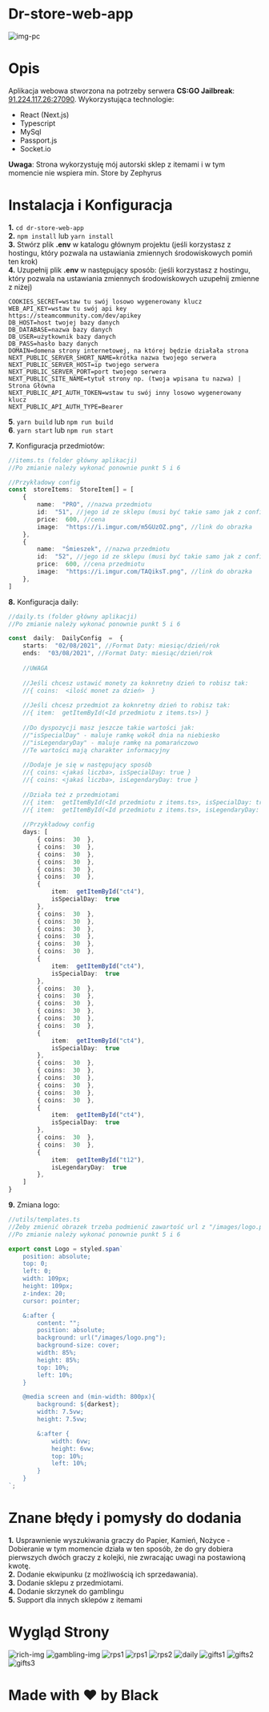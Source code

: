 # Dr-store-web-app

![img-pc](https://i.imgur.com/nFyYzcN.png)
# Opis
Aplikacja webowa stworzona na potrzeby serwera **CS:GO Jailbreak**: [91.224.117.26:27090](steam://connect/91.224.117:27090).
Wykorzystująca technologie:
 - React (Next.js)
 - Typescript
 - MySql
 - Passport.js
 - Socket.io

**Uwaga**: Strona wykorzystuję mój autorski sklep z itemami i w tym momencie nie wspiera min. Store by Zephyrus<br/>

# Instalacja i Konfiguracja
**1.** `cd dr-store-web-app`<br/>
**2.** `npm install` lub `yarn install`<br/>
**3.** Stwórz plik **.env** w katalogu głównym projektu (jeśli korzystasz z hostingu, który pozwala na ustawiania zmiennych środowiskowych pomiń ten krok)<br/>
**4.** Uzupełnij plik **.env** w następujący sposób: (jeśli korzystasz z hostingu, który pozwala na ustawiania zmiennych środowiskowych uzupełnij zmienne z niżej)<br/>
``` 
COOKIES_SECRET=wstaw tu swój losowo wygenerowany klucz
WEB_API_KEY=wstaw tu swój api key https://steamcommunity.com/dev/apikey
DB_HOST=host twojej bazy danych
DB_DATABASE=nazwa bazy danych
DB_USER=użytkownik bazy danych
DB_PASS=hasło bazy danych
DOMAIN=domena strony internetowej, na której będzie działała strona
NEXT_PUBLIC_SERVER_SHORT_NAME=krótka nazwa twojego serwera
NEXT_PUBLIC_SERVER_HOST=ip twojego serwera
NEXT_PUBLIC_SERVER_PORT=port twojego serwera
NEXT_PUBLIC_SITE_NAME=tytuł strony np. (twoja wpisana tu nazwa) | Strona Główna
NEXT_PUBLIC_API_AUTH_TOKEN=wstaw tu swój inny losowo wygenerowany klucz
NEXT_PUBLIC_API_AUTH_TYPE=Bearer
```

**5**. `yarn build` lub `npm run build`<br/>
**6**. `yarn start` lub `npm run start`<br/>

**7.**  Konfiguracja przedmiotów:<br/>
```typescript
//items.ts (folder główny aplikacji)
//Po zmianie należy wykonać ponownie punkt 5 i 6

//Przykładowy config
const  storeItems:  StoreItem[] = [
	{
		name:  "PRO", //nazwa przedmiotu
		id:  "51", //jego id ze sklepu (musi być takie samo jak z configu na serwerze cs go)
		price:  600, //cena
		image:  "https://i.imgur.com/m5GUzOZ.png", //link do obrazka
	},
	{
		name:  "Śmieszek", //nazwa przedmiotu
		id:  "52", //jego id ze sklepu (musi być takie samo jak z configu na serwerze cs go)
		price:  600, //cena przedmiotu
		image:  "https://i.imgur.com/TAQiksT.png", //link do obrazka
	},
]
```

**8.** Konfiguracja daily:<br/>
```typescript
//daily.ts (folder główny aplikacji)
//Po zmianie należy wykonać ponownie punkt 5 i 6

const  daily:  DailyConfig  =  {
	starts:  "02/08/2021", //Format Daty: miesiąc/dzień/rok
	ends:  "03/08/2021", //Format Daty: miesiąc/dzień/rok
	
	//UWAGA
	
	//Jeśli chcesz ustawić monety za koknretny dzień to robisz tak:
	//{ coins:  <ilość monet za dzień>  }
	
	//Jeśli chcesz przedmiot za koknretny dzień to robisz tak:
	//{ item:  getItemById(<Id przedmiotu z items.ts>) }
	
	//Do dyspozycji masz jeszcze takie wartości jak:
	//"isSpecialDay" - maluje ramkę wokół dnia na niebiesko
	//"isLegendaryDay" - maluje ramkę na pomarańczowo
	//Te wartości mają charakter informacyjny
	
	//Dodaje je się w następujący sposób
	//{ coins: <jakaś liczba>, isSpecialDay: true }
	//{ coins: <jakaś liczba>, isLegendaryDay: true }
	
	//Działa też z przedmiotami
	//{ item:  getItemById(<Id przedmiotu z items.ts>, isSpecialDay: true) }
	//{ item:  getItemById(<Id przedmiotu z items.ts>, isLegendaryDay: true) }
	
	//Przykładowy config
	days: [
		{ coins:  30  }, 
		{ coins:  30  },
		{ coins:  30  },
		{ coins:  30  },
		{ coins:  30  },
		{ coins:  30  },
		{
			item:  getItemById("ct4"),
			isSpecialDay:  true
		},
		{ coins:  30  },
		{ coins:  30  },
		{ coins:  30  },
		{ coins:  30  },
		{ coins:  30  },
		{ coins:  30  },
		{
			item:  getItemById("ct4"),
			isSpecialDay:  true
		},
		{ coins:  30  },
		{ coins:  30  },
		{ coins:  30  },
		{ coins:  30  },
		{ coins:  30  },
		{ coins:  30  },
		{
			item:  getItemById("ct4"),
			isSpecialDay:  true
		},
		{ coins:  30  },
		{ coins:  30  },
		{ coins:  30  },
		{ coins:  30  },
		{ coins:  30  },
		{ coins:  30  },
		{
			item:  getItemById("ct4"),
			isSpecialDay:  true
		},
		{ coins:  30  },
		{ coins:  30  },
		{
			item:  getItemById("t12"),
			isLegendaryDay:  true
		},
	]
}
```

**9.** Zmiana logo:<br/>
```typescript
//utils/templates.ts
//Żeby zmienić obrazek trzeba podmienić zawartość url z "/images/logo.png" na np. link do obrazka
//Po zmianie należy wykonać ponownie punkt 5 i 6

export const Logo = styled.span`
    position: absolute;
    top: 0;
    left: 0;
    width: 109px;
    height: 109px;
    z-index: 20;
    cursor: pointer;

    &:after {
        content: "";
        position: absolute;
        background: url("/images/logo.png");
        background-size: cover;
        width: 85%;
        height: 85%;
        top: 10%;
        left: 10%;
    }

    @media screen and (min-width: 800px){
        background: ${darkest};
        width: 7.5vw;
        height: 7.5vw;

        &:after {
            width: 6vw;
            height: 6vw;
            top: 10%;
            left: 10%;
        }
    }
`;
```

# Znane błędy i pomysły do dodania
**1.** Usprawnienie wyszukiwania graczy do Papier, Kamień, Nożyce - Dobieranie w tym momencie działa w ten sposób, że do gry dobiera pierwszych dwóch graczy z kolejki, nie zwracając uwagi na postawioną kwotę.<br/>
**2.** Dodanie ekwipunku (z możliwością ich sprzedawania).<br/>
**3.** Dodanie sklepu z przedmiotami.<br/>
**4.**  Dodanie skrzynek do gamblingu<br/>
**5.** Support dla innych sklepów z itemami<br/>

# Wygląd Strony
![rich-img](https://i.imgur.com/Pd9LBNa.png)
![gambling-img](https://i.imgur.com/vYuu9HD.png)
![rps1](https://i.imgur.com/2VOAnU1.png)
![rps1](https://i.imgur.com/CWZT0k5.png)
![rps2](https://i.imgur.com/qe1t8CC.png)
![daily](https://i.imgur.com/nxQvfeI.png)
![gifts1](https://i.imgur.com/0rssFN2.png)
![gifts2](https://i.imgur.com/BnY3g8T.png)
![gifts3](https://i.imgur.com/5beFlB0.png)

# Made with ❤️ by Black
